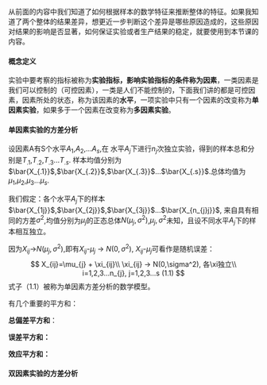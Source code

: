
从前面的内容中我们知道了如何根据样本的数学特征来推断整体的特征。如果我知道了两个整体的结果差异，想更近一步判断这个差异是哪些原因造成的，这些原因对结果的影响是否显著，如何保证实验或者生产结果的稳定，就要使用到本节课的内容。

#### 概念定义

实验中要考察的指标被称为**实验指标，**影响实验指标的条件称为**因素**，一类因素是我们可以控制的（可控因素），一类是人们不能控制的，下面我们讲的都是可控因素，因素所处的状态，称为该因素的**水平**，一项实验中只有一个因素的改变称为**单因素实验**，如果多于一个因素在改变称为**多因素实验**。

#### 单因素实验的方差分析

设因素A有S个水平$A_{1}$,$A_2$,...$A_{s}$,在 水平$A_{j}$下进行$n_{j}$次独立实验，得到的样本总和分别是$T_{.1}$,$T_{.2}$,$T_{.3}$...$T_{.s}$. 样本均值分别为$\bar{X_{.1}}$,$\bar{X_{.2}}$,$\bar{X_{.3}}$...$\bar{X_{.s}}$.总体均值为$\mu_{1}$,$\mu_{2}$,$\mu_{3}$...$\mu_{s}$.

我们假定：各个水平$A_{j}$下的样本$\bar{X_{1j}}$,$\bar{X_{2j}}$,$\bar{X_{3j}}$...$\bar{X_{n_{j}j}}$, 来自具有相同的方差$\sigma^{2}$,均值分别为$\mu_{j}$的正态总体$N(\mu_{j},\sigma^2)$,$\mu_{j},\sigma^2$未知，且设不同水平$A_{j}$下的样本相互独立。

因为$X_{ij}$->$N(\mu_{j},\sigma^2)$,即有$X_{ij}$-$\mu_{j}$ -> $N(0,\sigma^2)$, $X_{ij}$-$\mu_{j}$可看作是随机误差：
$$
X_{ij}=\mu_{j} + \xi_{ij}\\
\xi_{ij} -> N(0,\sigma^2), 各\xi独立\\
i=1,2,3...n_{j}, j=1,2,3...s (1.1)
$$
式子（1.1）被称为单因素方差分析的数学模型。

有几个重要的平方和：

**总偏差平方和**： 

**误差平方和：**

**效应平方和：**

#### 双因素实验的方差分析

